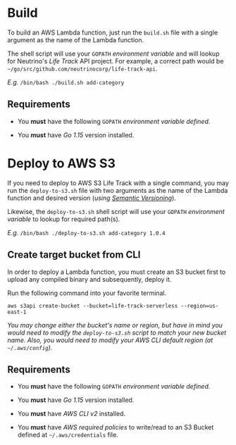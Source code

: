 # Build
To build an AWS Lambda function, just run the `build.sh` file with a single argument as the name of the Lambda function.

The shell script will use your `GOPATH` _environment variable_ and will lookup for Neutrino's _Life 
Track_ API project. For example, a correct path would be `~/go/src/github.com/neutrinocorp/life-track-api`.

_E.g._ `/bin/bash ./build.sh add-category`

## Requirements

- You **must** have the following  `GOPATH` _environment variable defined_.

- You **must** have _Go 1.15_ version installed.

# Deploy to AWS S3
If you need to deploy to AWS S3 Life Track with a single command, you may run the `deploy-to-s3.sh` file with 
two arguments as the name of the Lambda function and desired version (_using [Semantic Versioning](https://semver.org)_).

Likewise, the `deploy-to-s3.sh` shell script will use your `GOPATH` _environment variable_ to lookup for 
required path(s).

_E.g._ `/bin/bash ./deploy-to-s3.sh add-category 1.0.4`

## Create target bucket from CLI
In order to deploy a Lambda function, you must create an S3 bucket first to upload any compiled binary and subsequently, 
deploy it.

Run the following command into your favorite terminal.

`aws s3api create-bucket --bucket=life-track-serverless --region=us-east-1`

_You may change either the bucket's name or region, but have in mind you would need to modify the 
`deploy-to-s3.sh` script to match your new bucket name. Also, you would need to modify your AWS CLI 
default region (at `~/.aws/config`)._

## Requirements

- You **must** have the following  `GOPATH` _environment variable defined_.

- You **must** have _Go 1.15_ version installed.

- You **must** have _AWS CLI v2_ installed.

- You **must** have _AWS required policies_ to write/read to an S3 Bucket defined at `~/.aws/credentials` file.
